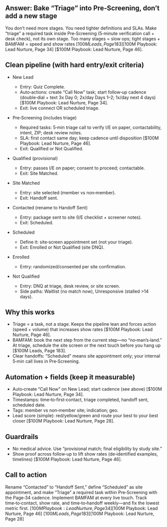 ## Answer: Bake “Triage” into Pre‑Screening, don’t add a new stage

You don’t need more stages. You need tighter definitions and SLAs. Make “triage” a required task inside Pre‑Screening (5‑minute verification call + desk check), not its own stage. Too many stages = slow ops; tight stages + BAMFAM = speed and show rates [$100M Leads, Page 183] [$100M Playbook: Lead Nurture, Page 34] [$100M Playbook: Lead Nurture, Page 46].

## Clean pipeline (with hard entry/exit criteria)

- New Lead
  - Entry: Quiz Complete.
  - Auto‑actions: create “Call Now” task; start follow‑up cadence (double‑dial + text 3x Day 0; 2x/day Days 1–2; 1x/day next 4 days) [$100M Playbook: Lead Nurture, Page 34].
  - Exit: live connect OR scheduled triage.

- Pre‑Screening (includes triage)
  - Required tasks: 5‑min triage call to verify I/E on paper, contactability, intent, ZIP; desk review notes.
  - SLA: first contact same day; keep cadence until disposition [$100M Playbook: Lead Nurture, Page 46].
  - Exit: Qualified or Not Qualified.

- Qualified (provisional)
  - Entry: passes I/E on paper; consent to proceed; contactable.
  - Exit: Site Matched.

- Site Matched
  - Entry: site selected (member vs non‑member).
  - Exit: Handoff sent.

- Contacted (rename to Handoff Sent)
  - Entry: package sent to site (I/E checklist + screener notes).
  - Exit: Scheduled.

- Scheduled
  - Define it: site‑screen appointment set (not your triage).
  - Exit: Enrolled or Not Qualified (site DNQ).

- Enrolled
  - Entry: randomized/consented per site confirmation.

- Not Qualified
  - Entry: DNQ at triage, desk review, or site screen.
  - Side paths: Waitlist (no match now), Unresponsive (stalled >14 days).

## Why this works

- Triage = a task, not a stage. Keeps the pipeline lean and forces action (speed + volume) that increases show rates [$100M Playbook: Lead Nurture, Page 46].
- BAMFAM: book the next step from the current step—no “no‑man’s‑land.” At triage, schedule the site screen or the next touch before you hang up [$100M Leads, Page 183].
- Clear handoffs: “Scheduled” means site appointment only; your internal 5‑min call lives in Pre‑Screening.

## Automation + fields (keep it measurable)

- Auto‑create “Call Now” on New Lead; start cadence (see above) [$100M Playbook: Lead Nurture, Page 34].
- Timestamps: time‑to‑first‑contact, triage completed, handoff sent, scheduled date.
- Tags: member vs non‑member site; indication; geo.
- Lead score (simple): red/yellow/green and route your best to your best closer [$100M Playbook: Lead Nurture, Page 28].

## Guardrails

- No medical advice. Use “provisional match; final eligibility by study site.”
- Show proof across follow‑up to lift show rates (de‑identified examples, timelines) [$100M Playbook: Lead Nurture, Page 46].

## Call to action

Rename “Contacted” to “Handoff Sent,” define “Scheduled” as site appointment, and make “Triage” a required task within Pre‑Screening with the Page‑34 cadence. Implement BAMFAM at every live touch. Track time‑to‑contact, show rate, and time‑to‑handoff weekly—and fix the lowest metric first. [$100M Playbook: Lead Nurture, Page 34] [$100M Playbook: Lead Nurture, Page 46] [$100M Leads, Page 183] [$100M Playbook: Lead Nurture, Page 28]